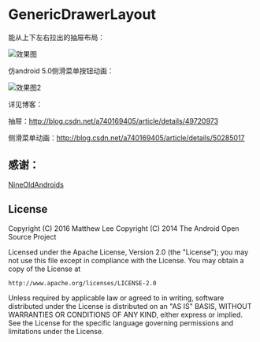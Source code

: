 # GenericDrawerLayout
能从上下左右拉出的抽屉布局：

![效果图](http://img.blog.csdn.net/20151108232301698 "效果图")  

仿android 5.0侧滑菜单按钮动画：

![效果图2](http://img.blog.csdn.net/20151213182533361 "效果图2")  

详见博客：

抽屉：http://blog.csdn.net/a740169405/article/details/49720973

侧滑菜单动画：http://blog.csdn.net/a740169405/article/details/50285017

感谢：  
-----------------------------------  
[NineOldAndroids](https://github.com/JakeWharton/NineOldAndroids)<br />  

License
-----------------------------------  

Copyright (C) 2016 Matthew Lee
Copyright (C) 2014 The Android Open Source Project

Licensed under the Apache License, Version 2.0 (the "License");
you may not use this file except in compliance with the License.
You may obtain a copy of the License at

    http://www.apache.org/licenses/LICENSE-2.0

Unless required by applicable law or agreed to in writing, software
distributed under the License is distributed on an "AS IS" BASIS,
WITHOUT WARRANTIES OR CONDITIONS OF ANY KIND, either express or implied.
See the License for the specific language governing permissions and
limitations under the License.
